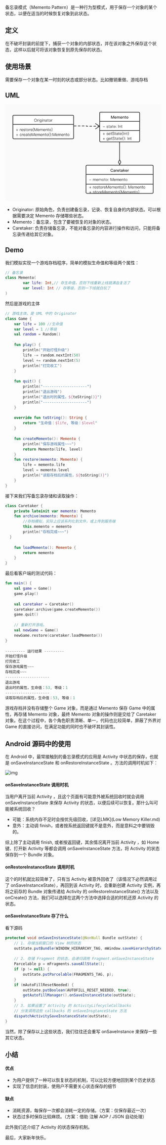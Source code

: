备忘录模式（Memento Pattern）是一种行为型模式，用于保存一个对象的某个状态，以便在适当的时候恢复对象到此状态。

## 定义

在不破坏封装的前提下，捕获一个对象的内部状态，并在该对象之外保存这个状态，这样以后就可将该对象恢复到原先保存的状态。

## 使用场景

需要保存一个对象在某一时刻的状态或部分状态。比如撤销重做、游戏存档

## UML

![备忘录模式](img/备忘录模式.jpg)

- Originator:  原始角色，负责创建备忘录，记录、恢复自身的内部状态。可以根据需要决定 Memento 存储哪些状态。
- Memento：备忘录，包含了要被恢复的对象的状态。
- Caretaker:  负责存储备忘录，不能对备忘录的内容进行操作和访问，只能将备忘录传递给其它对象。

## Demo

我们模拟实现一个游戏存档程序，简单的模拟生命值和等级两个属性：

```kotlin
// 备忘录
class Memento(
        var life: Int,// 存生命值，否则下线重新上线就满血复活了
        var level: Int // 存等级，否则一下线就白玩了
) 
```

然后是游戏的主体

```KOTLIN
// 游戏主体，是 UML 中的 Originator
class Game {
    var life = 100 //生命值
    var level = 1 //等级
    val random = Random()

    fun play() {
        println("开始打怪升级")
        life -= random.nextInt(50)
        level += random.nextInt(5)
        println("打完收工")
    }

    fun quit() {
        println("--------------------")
        println("退出游戏")
        println("退出时的属性，${toString()}")
        println("--------------------")
    }

    override fun toString(): String {
        return "生命值：$life, 等级：$level"
    }

    fun createMemento(): Memento {
        println("保存游戏属性~~~")
        return Memento(life, level)
    }
    fun restore(memento: Memento) {
        life = memento.life
        level = memento.level
        println("读取存档后的属性，${toString()}")
    }
}
```
接下来我们写备忘录存储和读取操作：

```KOTLIN
class Caretaker {
    private lateinit var memento: Memento
    fun archive(memento: Memento) {
        //存档模拟，实际上应该系列化到文件，或上传到服务端
        this.memento = memento
        println("存档完成~~~")
  }

    fun loadMemento(): Memento {
        return memento
    }
}
```

最后看客户端的测试代码：
```kotlin
fun main() {
    val game = Game()
    game.play()

    val caretaker = Caretaker()
    caretaker.archive(game.createMemento())
    game.quit()

    // 重新打开游戏。
    val newGame = Game()
    newGame.restore(caretaker.loadMemento())
}

--------- 运行结果 ---------
开始打怪升级
打完收工
保存游戏属性~~~
存档完成~~~
--------------------
退出游戏
退出时的属性，生命值：53, 等级：1
--------------------
读取存档后的属性，生命值：53, 等级：1
```

游戏存档并没有存储整个 Game 对象，而是通过 Memento 保存 Game 中的属性，再存储 Memento 对象，最终 Memento 对象的操作则是交给了 Caretaker 对象。在这个过程中，各个角色职责清晰、单一，代码也比较简单，屏蔽了外界对 Game 的直接访问，在满足功能的同时也不破坏其封装性。

## Android 源码中的使用

在 Android 中，最常接触到的备忘录模式的应用是 Activity 中状态的保存，也就是 onSaveInstanceState 和 onRestoreInstanceState 。方法的调用时机如下：

![img](https://upload-images.jianshu.io/upload_images/2066935-5c781cf339feaf89.png?imageMogr2/auto-orient/strip|imageView2/2/w/469/format/webp)

#### onSaveInstanceState 调用时机

当用户离开当前 Activity ，且这个页面有可能意外被系统回收时就会调用 onSaveInstanceState 来保存 Activity 的状态，以便后续可以恢复。那什么叫可能被系统回收？

- 可能：系统内存不足时会按优先级回收，[详见LMK](Low Memory Killer.md)
- 意外：主动调 finish，或者按系统返回键就不是意外，而是意料之中要销毁的。

综上除了主动调用 finish, 或者按返回键，其余情况离开当前 Activity ，如 Home 键、打开新 Activity 等都会调用 onSaveInstanceState 方法，将 Activity 的状态保存到一个 Bundle 对象。

#### onRestoreInstanceState 调用时机

这个的时机就比较简单了，只有当 Activity 被意外回收了（该情况下必然调用过了 onSaveInstanceState），再回到该 Activity 时，会重新创建 Activity 实例，再将之前存的 Bundle 对象传递给 Activity 的 onRestoreInstanceState() 方法以及 onCreate()  方法，我们可以选择在这两个方法中选择合适的时机还原 Activity 的状态。

#### onSaveInstanceState 存了什么

看下源码 

```JAVA
protected void onSaveInstanceState(@NonNull Bundle outState) {
    // 1. 存储当前窗口的 View 树的状态
    outState.putBundle(WINDOW_HIERARCHY_TAG, mWindow.saveHierarchyState());
    
    // 2. 存储 Fragment 的状态，会递归调用 Fragment.onSaveInstanceState
    Parcelable p = mFragments.saveAllState();
    if (p != null) {
        outState.putParcelable(FRAGMENTS_TAG, p);
    }
    if (mAutoFillResetNeeded) {
        outState.putBoolean(AUTOFILL_RESET_NEEDED, true);
        getAutofillManager().onSaveInstanceState(outState);
    }
    // 3. 如果设置了 Activity 的 ActivityLifecycleCallbacks
    // 分发调用这些 callbacks 的 onSaveInsgtanceState 方法
    dispatchActivitySaveInstanceState(outState);
}
```

当然，除了保存以上这些状态，我们往往还会重写 onSaveInstance 来保存一些其它状态。

## 小结

#### 优点

- 为用户提供了一种可以恢复状态的机制，可以比较方便地回到某个历史状态
- 实现了信息的封装，使用户不需要关心状态保存的细节

#### 缺点

- 消耗资源，每保存一次都会消耗一定的存储。（方案：仅保存最近一次）
- 状态过多时保存比较麻烦。（方案：借助 注解 AOP / JSON 自动处理）

此外我们还介绍了 Activity 的状态保存机制。

最后，大家新年快乐。





